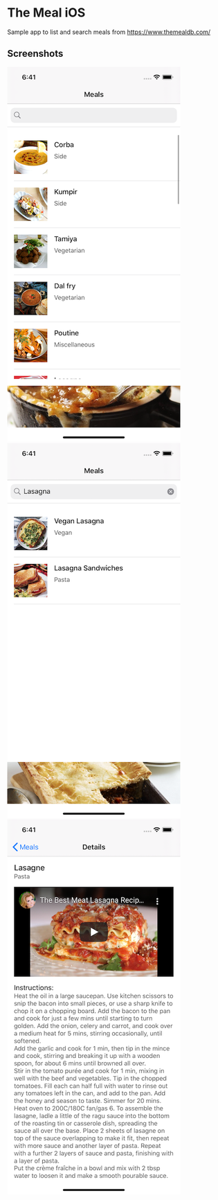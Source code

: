 # The Meal iOS

Sample app to list and search meals from https://www.themealdb.com/

## Screenshots

![](Images/screenshot_1.png)
![](Images/screenshot_2.png)
![](Images/screenshot_3.png)